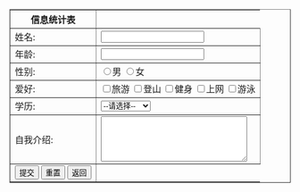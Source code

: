 <!DOCTYPE html>
<html>
	<head>
		<meta charset="utf-8" />
		<title>李振东</title>
			  <table border="1">
		      <tr>
			   <th>信息统计表</th>
				</tr>
				<tr>
					<td>姓名:</td>
					<td><input type="text" name="userName"></td>
				</tr>
				<tr>
					<td>年龄:</td>
					<td><input type="password" name="passwd"></td>
				</tr>
				<tr>
					<td>性别:</td>
					<td><input type="radio" name="sex" value="1">男
					<input type="radio" name="sex" value="0">女</td>
				</tr>
				<tr>
					<td>爱好:</td>
					<td><input type="checkbox" name="hobby" value="1">旅游
					<input type="checkbox" name="hobby" value="2">登山
					<input type="checkbox" name="hobby" value="3">健身
					<input type="checkbox" name="hobby" value="4">上网
					<input type="checkbox" name="hobby" value="5">游泳</td>
				</tr>
				<tr>
					<td>学历:</td>
					<td><select name="degree">
					<option value="">--请选择--</option>
					<option value="1">专科</option>
					<option value="2">本科</option>
					<option value="3">硕士</option>
					<option value="4">博士及以上</option>
					<lect> 
					</td>
				</tr>
				<tr>
					<td>自我介绍:</td>
					<td><textarea nanm="comment" rows="5" cols="30"></textarea>
					</td>
				</tr>
				<tr>
					<td><input type="submit" value="提交">
					<input type="reset" value="重置">
					<input type="button" value="返回">
					</td>
				</tr>
			</table>
			<input type="hidden" name="userId" value="1001">
		</body>
		<ml>
